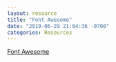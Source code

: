 ```yaml
---
layout: resource
title: "Font Awesome"
date: "2019-06-29 21:04:36 -0700"
categories: Resources
---
```


[Font Awesome](https://fontawesome.com/)
